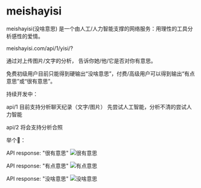 # meishayisi
meishayisi(没啥意思) 是一个由人工/人力智能支撑的网络服务：用理性的工具分析感性的爱情。

meishayisi.com/api/1/yisi/?

通过对上传图片/文字的分析，
告诉你她/他/它是否对你有意思。

免费初级用户目前只能得到硬输出“没啥意思”，付费/高级用户可以得到输出“有点意思”或“很有意思”。

持续开发中：

api/1 目前支持分析聊天纪录（文字/图片）
先尝试人工智能，分析不清的尝试人力智能

api/2 将会支持分析合照


举个🌰：

API response: "很有意思" ![很有意思](https://i2.kknews.cc/large/f7c00043d9b380d5615)

API response: "有点意思" ![有点意思](http://d.ifengimg.com/mw604/p2.ifengimg.com/yidian/2016_33/e6b4c6f2d2aa614_w533_h300.jpg)

API response: "没啥意思" ![没啥意思](https://cloud.githubusercontent.com/assets/435708/26749592/5db7c34c-47dc-11e7-8325-1dd03206ae5c.png)


